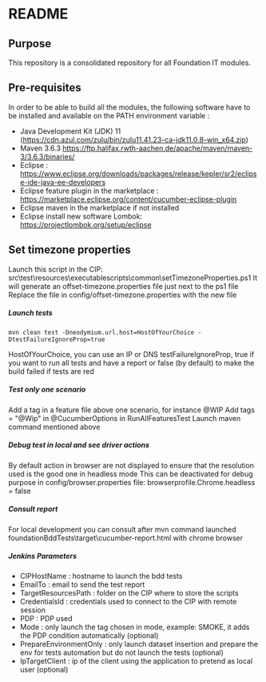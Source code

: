 # README 

## Purpose
This repository is a consolidated repository for all Foundation IT modules.

## Pre-requisites

In order to be able to build all the modules, the following software have to be installed and available on the PATH environment variable :
* Java Development Kit (JDK) 11 (https://cdn.azul.com/zulu/bin/zulu11.41.23-ca-jdk11.0.8-win_x64.zip)
* Maven 3.6.3 https://ftp.halifax.rwth-aachen.de/apache/maven/maven-3/3.6.3/binaries/
* Eclipse : https://www.eclipse.org/downloads/packages/release/kepler/sr2/eclipse-ide-java-ee-developers
* Eclipse feature plugin in the marketplace : https://marketplace.eclipse.org/content/cucumber-eclipse-plugin
* Eclipse maven in the marketplace if not installed
* Eclipse install new software Lombok: https://projectlombok.org/setup/eclipse

## Set timezone properties

Launch this script in the CIP: src\test\resources\executablescripts\common\setTimezoneProperties.ps1
It will generate an offset-timezone.properties file just next to the ps1 file
Replace the file in config/offset-timezone.properties with the new file

##### Launch tests

    mvn clean test -Dneodymium.url.host=HostOfYourChoice -DtestFailureIgnoreProp=true

HostOfYourChoice, you can use an IP or DNS
testFailureIgnoreProp, true if you want to run all tests and have a report or false (by default) to make the build failed if tests are red

##### Test only one scenario

Add a tag in a feature file above one scenario, for instance @WIP
Add tags = "@Wip" in @CucumberOptions in RunAllFeaturesTest
Launch maven command mentioned above

##### Debug test in local and see driver actions

By default action in browser are not displayed to ensure that the resolution used is the good one in headless mode
This can be deactivated for debug purpose in config/browser.properties file: browserprofile.Chrome.headless = false

##### Consult report

For local development you can consult after mvn command launched foundationBddTests\target\cucumber-report.html with chrome browser

##### Jenkins Parameters

* CIPHostName : hostname to launch the bdd tests
* EmailTo : email to send the test report
* TargetResourcesPath : folder on the CIP where to store the scripts
* CredentialsId : credentials used to connect to the CIP with remote session
* PDP : PDP used
* Mode : only launch the tag chosen in mode, example: SMOKE, it adds the PDP condition automatically (optional)
* PrepareEnvironmentOnly : only launch dataset insertion and prepare the env for tests automation but do not launch the tests (optional)
* IpTargetClient : ip of the client using the application to pretend as local user (optional)
